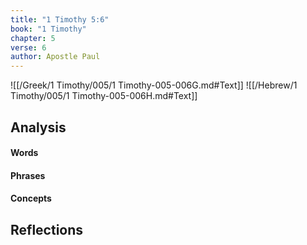 ```yaml
---
title: "1 Timothy 5:6"
book: "1 Timothy"
chapter: 5
verse: 6
author: Apostle Paul
---
```

![[/Greek/1 Timothy/005/1 Timothy-005-006G.md#Text]]
![[/Hebrew/1 Timothy/005/1 Timothy-005-006H.md#Text]]

## Analysis

#### Words

#### Phrases

#### Concepts

## Reflections
